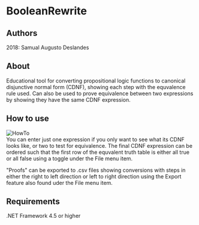 # BooleanRewrite
## Authors
2018:
Samual Augusto Deslandes

## About
Educational tool for converting propositional logic functions to canonical disjunctive normal form (CDNF), showing each step with the equvalence rule used. Can also be used to prove equivalence between two expressions by showing they have the same CDNF expression.

## How to use
![HowTo](https://i.imgur.com/vBtUFmY.png)\
You can enter just one expression if you only want to see what its CDNF looks like, or two to test for equivalence. The final CDNF expression can be ordered such that the first row of the equvalent truth table is either all true or all false using a toggle under the File menu item. 

"Proofs" can be exported to .csv files showing conversions with steps in either the right to left direction or left to right direction using the Export feature also found uder the File menu item.

## Requirements
.NET Framework 4.5 or higher
 

